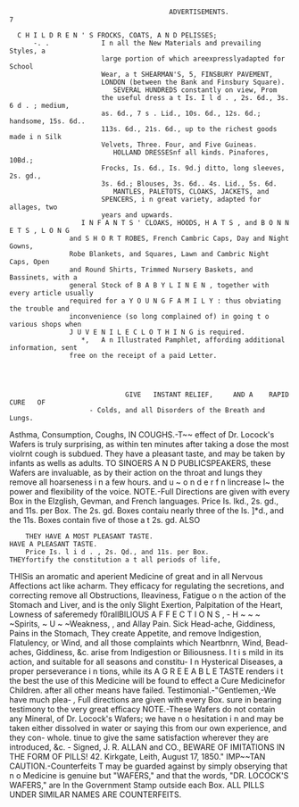                                             ADVERTISEMENTS.                                                        7

      C H I L D R E N ' S FROCKS, COATS, A N D PELISSES;
          -. .             I n all the New Materials and prevailing Styles, a
                           large portion of which areexpresslyadapted for School
                           Wear, a t SHEARMAN'S, 5, FINSBURY PAVEMENT,
                           LONDON (between the Bank and Finsbury Square).
                              SEVERAL HUNDREDS constantly on view, Prom
                           the useful dress a t Is. I l d . , 2s. 6d., 3s. 6 d . ; medium,
                           as. 6d., 7 s . Lid., 10s. 6d., 12s. 6d.; handsome, 15s. 6d..
                           113s. 6d., 21s. 6d., up to the richest goods made i n Silk
                           Velvets, Three. Four, and Five Guineas.
                              HOLLAND DRESSESnf all kinds. Pinafores, 10Bd.;
                           Frocks, Is. 6d., Is. 9d.j ditto, long sleeves, 2s. gd.,
                           3s. 6d.; Blouses, 3s. 6d.. 4s. Lid., 5s. 6d.
                              MANTLES, PALETOTS, CLOAKS, JACKETS, and
                           SPENCERS, i n great variety, adapted for allages, two
                           years and upwards.
                      I N F A N T S ' CLOAKS, HOODS, H A T S , and B O N N E T S , L O N G
                   and S H O R T ROBES, French Cambric Caps, Day and Night Gowns,
                   Robe Blankets, and Squares, Lawn and Cambric Night Caps, Open
                   and Round Shirts, Trimmed Nursery Baskets, and Bassinets, with a
                   general Stock of B A B Y L I N E N , together with every article usually
                   required for a Y O U N G F A M I L Y : thus obviating the trouble and
                   inconvenience (so long complained of) in going t o various shops when
                   J U V E N I L E C L O T H I N G is required.
                      *,   A n Illustrated Pamphlet, affording additional information, sent
                   free on the receipt of a paid Letter.




                                 GIVE   INSTANT RELIEF,     AND A    RAPID    CURE   OF
                        - Colds, and all Disorders of the Breath and Lungs.
Asthma, Consumption, Coughs,
  IN COUGHS.-T~~       effect of Dr. Locock's Wafers is truly surprising, as within ten minutes after taking a
dose the most violrnt cough is subdued.
  They have a pleasant taste, and may be taken by infants as wells as adults.
  TO SINOERS    A N D PUBLICSPEAKERS,      these Wafers are invaluable, as by their action on the throat and
lungs they remove all hoarseness i n a few hours. and u ~ o n d e r f n lincrease
                                                                          l~      the power and flexibility of the
voice.
  NOTE.-Full Directions are given with every Box in the Elzglish, Gevman, and French languages.
  Price Is. lkd., 2s. gd., and 11s. per Box. The 2s. gd. Boxes contaiu nearly three of the Is. ]*d., and the
11s. Boxes contain five of those a t 2s. gd. ALSO




        THEY HAVE A MOST PLEASANT TASTE.                                       HAVE A PLEASANT TASTE.
        Price Is. l i d . , 2s. Qd., and 11s. per Box.           THEYfortify the constitution a t all periods of life,
   THISis an aromatic and aperient Medicine of great           and in all Nervous Affections act like acharm. They
efficacy for regulating the secretions, and correcting         remove all Obstructions, IIeaviness, Fatigue o n
the action of the Stomach and Liver, and is the only           Slight Exertion, Palpitation of the Heart, Lowness of
saferemedy f0rallBlLlOUS A F F E C T I O N S , - H ~ ~ ~ ~Spirits,
                                                                ~ U ~ ~Weakness,
                                                                           ,         and Allay Pain.
Sick Head-ache, Giddiness, Pains in the Stomach,                 They create Appetite, and remove Indigestion,
Flatulency, or Wind, and all those complaints which            Neartbnrn, Wind, Bead-aches, Giddiness, &c.
arise from Indigestion or Biliousness. I t i s mild in
its action, and suitable for all seasons and constitu-           I n Hysterical Diseases, a proper perseverance i n
tions, while its A G R E E A B L E TASTE renders i t the best  the use of this Medicine will be found to effect a Cure
Medicinefor Children.                                          after   all other means have failed.
   Testimonial.-"Gentlemen,-We              have much plea-         *,* Full directions are given with every Box.
sure in bearing testimony to the very great efficacy             NOTE.-These Wafers do not contain any Mineral,
of Dr. Locock's Wafers; we have n o hesitation i n             and may be taken either dissolved in water or
saying this from our own experience, and they con-             whole.
tinue to give the same satisfaction wherever they are
introduced, &c.  -       Signed, J. R. ALLAN and CO.,              BEWARE OF IMITATlONS IN THE FORM OF PILLS!
42. Kirkgate, Leith, August 17, 1850."
   IMP~~TAN      CAUTION.-Counterfeits
                   T                             may be guarded against by simply obserying that n o Medicine is
genuine but "WAFERS," and that the words, "DR. LOCOCK'S WAFERS," are In the Government Stamp
outside each Box.
                     ALL PILLS UNDER SIMILAR NAMES ARE COUNTERFEITS.
